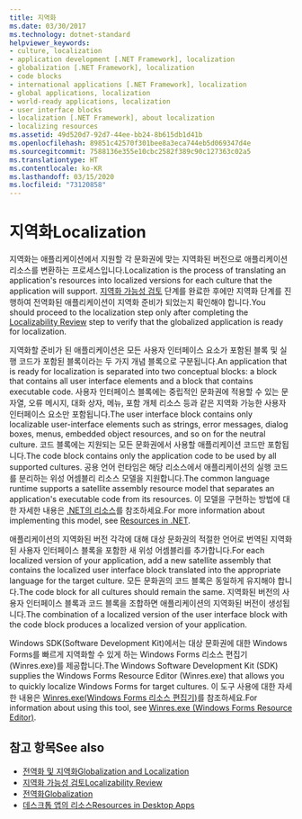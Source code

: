 ```yaml
---
title: 지역화
ms.date: 03/30/2017
ms.technology: dotnet-standard
helpviewer_keywords:
- culture, localization
- application development [.NET Framework], localization
- globalization [.NET Framework], localization
- code blocks
- international applications [.NET Framework], localization
- global applications, localization
- world-ready applications, localization
- user interface blocks
- localization [.NET Framework], about localization
- localizing resources
ms.assetid: 49d520d7-92d7-44ee-bb24-8b615db1d41b
ms.openlocfilehash: 89851c42570f301bee8a3eca744eb5d069347d4e
ms.sourcegitcommit: 7588136e355e10cbc2582f389c90c127363c02a5
ms.translationtype: HT
ms.contentlocale: ko-KR
ms.lasthandoff: 03/15/2020
ms.locfileid: "73120858"
---
```

# <a name="localization"></a><span data-ttu-id="7c1b2-102">지역화</span><span class="sxs-lookup"><span data-stu-id="7c1b2-102">Localization</span></span>

<span data-ttu-id="7c1b2-103">지역화는 애플리케이션에서 지원할 각 문화권에 맞는 지역화된 버전으로 애플리케이션 리소스를 변환하는 프로세스입니다.</span><span class="sxs-lookup"><span data-stu-id="7c1b2-103">Localization is the process of translating an application's resources into localized versions for each culture that the application will support.</span></span> <span data-ttu-id="7c1b2-104">[지역화 가능성 검토](../../../docs/standard/globalization-localization/localizability-review.md) 단계를 완료한 후에만 지역화 단계를 진행하여 전역화된 애플리케이션이 지역화 준비가 되었는지 확인해야 합니다.</span><span class="sxs-lookup"><span data-stu-id="7c1b2-104">You should proceed to the localization step only after completing the [Localizability Review](../../../docs/standard/globalization-localization/localizability-review.md) step to verify that the globalized application is ready for localization.</span></span>

<span data-ttu-id="7c1b2-105">지역화할 준비가 된 애플리케이션은 모든 사용자 인터페이스 요소가 포함된 블록 및 실행 코드가 포함된 블록이라는 두 가지 개념 블록으로 구분됩니다.</span><span class="sxs-lookup"><span data-stu-id="7c1b2-105">An application that is ready for localization is separated into two conceptual blocks: a block that contains all user interface elements and a block that contains executable code.</span></span> <span data-ttu-id="7c1b2-106">사용자 인터페이스 블록에는 중립적인 문화권에 적용할 수 있는 문자열, 오류 메시지, 대화 상자, 메뉴, 포함 개체 리소스 등과 같은 지역화 가능한 사용자 인터페이스 요소만 포함됩니다.</span><span class="sxs-lookup"><span data-stu-id="7c1b2-106">The user interface block contains only localizable user-interface elements such as strings, error messages, dialog boxes, menus, embedded object resources, and so on for the neutral culture.</span></span> <span data-ttu-id="7c1b2-107">코드 블록에는 지원되는 모든 문화권에서 사용할 애플리케이션 코드만 포함됩니다.</span><span class="sxs-lookup"><span data-stu-id="7c1b2-107">The code block contains only the application code to be used by all supported cultures.</span></span> <span data-ttu-id="7c1b2-108">공용 언어 런타임은 해당 리소스에서 애플리케이션의 실행 코드를 분리하는 위성 어셈블리 리소스 모델을 지원합니다.</span><span class="sxs-lookup"><span data-stu-id="7c1b2-108">The common language runtime supports a satellite assembly resource model that separates an application's executable code from its resources.</span></span> <span data-ttu-id="7c1b2-109">이 모델을 구현하는 방법에 대한 자세한 내용은 [.NET의 리소스](../../../docs/framework/resources/index.md)를 참조하세요.</span><span class="sxs-lookup"><span data-stu-id="7c1b2-109">For more information about implementing this model, see [Resources in .NET](../../../docs/framework/resources/index.md).</span></span>

<span data-ttu-id="7c1b2-110">애플리케이션의 지역화된 버전 각각에 대해 대상 문화권의 적절한 언어로 번역된 지역화된 사용자 인터페이스 블록을 포함한 새 위성 어셈블리를 추가합니다.</span><span class="sxs-lookup"><span data-stu-id="7c1b2-110">For each localized version of your application, add a new satellite assembly that contains the localized user interface block translated into the appropriate language for the target culture.</span></span> <span data-ttu-id="7c1b2-111">모든 문화권의 코드 블록은 동일하게 유지해야 합니다.</span><span class="sxs-lookup"><span data-stu-id="7c1b2-111">The code block for all cultures should remain the same.</span></span> <span data-ttu-id="7c1b2-112">지역화된 버전의 사용자 인터페이스 블록과 코드 블록을 조합하면 애플리케이션의 지역화된 버전이 생성됩니다.</span><span class="sxs-lookup"><span data-stu-id="7c1b2-112">The combination of a localized version of the user interface block with the code block produces a localized version of your application.</span></span>

<span data-ttu-id="7c1b2-113">Windows SDK(Software Development Kit)에서는 대상 문화권에 대한 Windows Forms를 빠르게 지역화할 수 있게 하는 Windows Forms 리소스 편집기(Winres.exe)를 제공합니다.</span><span class="sxs-lookup"><span data-stu-id="7c1b2-113">The Windows Software Development Kit (SDK) supplies the Windows Forms Resource Editor (Winres.exe) that allows you to quickly localize Windows Forms for target cultures.</span></span> <span data-ttu-id="7c1b2-114">이 도구 사용에 대한 자세한 내용은 [Winres.exe(Windows Forms 리소스 편집기)](../../../docs/framework/tools/winres-exe-windows-forms-resource-editor.md)를 참조하세요.</span><span class="sxs-lookup"><span data-stu-id="7c1b2-114">For information about using this tool, see [Winres.exe (Windows Forms Resource Editor)](../../../docs/framework/tools/winres-exe-windows-forms-resource-editor.md).</span></span>

## <a name="see-also"></a><span data-ttu-id="7c1b2-115">참고 항목</span><span class="sxs-lookup"><span data-stu-id="7c1b2-115">See also</span></span>

- [<span data-ttu-id="7c1b2-116">전역화 및 지역화</span><span class="sxs-lookup"><span data-stu-id="7c1b2-116">Globalization and Localization</span></span>](../../../docs/standard/globalization-localization/index.md)
- [<span data-ttu-id="7c1b2-117">지역화 가능성 검토</span><span class="sxs-lookup"><span data-stu-id="7c1b2-117">Localizability Review</span></span>](../../../docs/standard/globalization-localization/localizability-review.md)
- [<span data-ttu-id="7c1b2-118">전역화</span><span class="sxs-lookup"><span data-stu-id="7c1b2-118">Globalization</span></span>](../../../docs/standard/globalization-localization/globalization.md)
- [<span data-ttu-id="7c1b2-119">데스크톱 앱의 리소스</span><span class="sxs-lookup"><span data-stu-id="7c1b2-119">Resources in Desktop Apps</span></span>](../../../docs/framework/resources/index.md)
